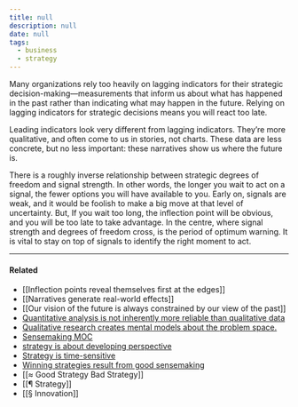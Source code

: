 ```yaml
---
title: null
description: null
date: null
tags:
  - business
  - strategy
---
```


Many organizations rely too heavily on lagging indicators for their strategic decision-making—measurements that inform us about what has happened in the past rather than indicating what may happen in the future. Relying on lagging indicators for strategic decisions means you will react too late.

Leading indicators look very different from lagging indicators. They’re more qualitative, and often come to us in stories, not charts. These data are less concrete, but no less important: these narratives show us where the future is.

There is a roughly inverse relationship between strategic degrees of freedom and signal strength. In other words, the longer you wait to act on a signal, the fewer options you will have available to you. Early on, signals are weak, and it would be foolish to make a big move at that level of uncertainty. But, If you wait too long, the inflection point will be obvious, and you will be too late to take advantage. In the centre, where signal strength and degrees of freedom cross, is the period of optimum warning. It is vital to stay on top of signals to identify the right moment to act.

---

#### Related

- [[Inflection points reveal themselves first at the edges]]
- [[Narratives generate real-world effects]]
- [[Our vision of the future is always constrained by our view of the past]]
- [Quantitative analysis is not inherently more reliable than qualitative data](https://publish.obsidian.md/mobydiction/notes/Quantitative+analysis+is+not+inherently+more+reliable+than+qualitative+data)
- [Qualitative research creates mental models about the problem space.](https://publish.obsidian.md/mobydiction/notes/Qualitative+research+creates+mental+models+about+the+problem+space.)
- [Sensemaking MOC](https://publish.obsidian.md/mobydiction/Sensemaking+MOC)
- [strategy is about developing perspective](https://publish.obsidian.md/mobydiction/strategy+is+about+developing+perspective)
- [Strategy is time-sensitive](https://publish.obsidian.md/mobydiction/notes/Strategy+is+time-sensitive)
- [Winning strategies result from good sensemaking](https://publish.obsidian.md/mobydiction/notes/Winning+strategies+result+from+good+sensemaking)
- [[≈ Good Strategy Bad Strategy]]
- [[¶ Strategy]]
- [[§ Innovation]]
